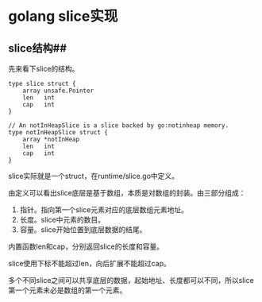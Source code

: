 # golang slice实现 #
## slice结构##

先来看下slice的结构。

	type slice struct {
		array unsafe.Pointer
		len   int
		cap   int
	}
	
	// An notInHeapSlice is a slice backed by go:notinheap memory.
	type notInHeapSlice struct {
		array *notInHeap
		len   int
		cap   int
	}

slice实际就是一个struct，在runtime/slice.go中定义。

由定义可以看出slice底层是基于数组，本质是对数组的封装。由三部分组成：

1. 指针。指向第一个slice元素对应的底层数组元素地址。
2. 长度。slice中元素的数目。
3. 容量。slice开始位置到底层数据的结尾。

内置函数len和cap，分别返回slice的长度和容量。

slice使用下标不能超过len，向后扩展不能超过cap。

多个不同slice之间可以共享底层的数据，起始地址、长度都可以不同，所以slice第一个元素未必是数组的第一个元素。